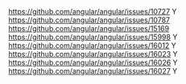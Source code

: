 https://github.com/angular/angular/issues/10727  Y
https://github.com/angular/angular/issues/10787
https://github.com/angular/angular/issues/15169
https://github.com/angular/angular/issues/15998  Y
https://github.com/angular/angular/issues/16012  Y
https://github.com/angular/angular/issues/16023  Y
https://github.com/angular/angular/issues/16026  Y
https://github.com/angular/angular/issues/16027  Y
